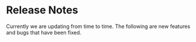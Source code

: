 # Release Notes

Currently we are updating from time to time. The following are new features and bugs that have been fixed. 


